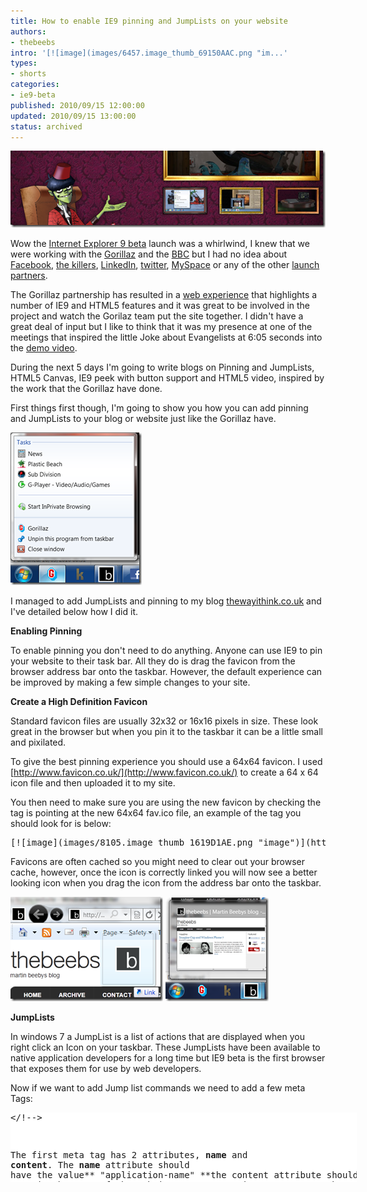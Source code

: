 ```yaml
---
title: How to enable IE9 pinning and JumpLists on your website
authors:
- thebeebs
intro: '[![image](images/6457.image_thumb_69150AAC.png "im...'
types:
- shorts
categories:
- ie9-beta
published: 2010/09/15 12:00:00
updated: 2010/09/15 13:00:00
status: archived
---
```


[![image](images/6457.image_thumb_69150AAC.png "image")](https://msdnshared.blob.core.windows.net/media/MSDNBlogsFS/prod.evol.blogs.msdn.com/CommunityServer.Blogs.Components.WeblogFiles/00/00/01/38/93/metablogapi/4861.image_6084D7ED.png) 

Wow the [Internet Explorer 9 beta](http://bit.ly/dAVoR8) launch was a whirlwind, I knew that we were working with the [Gorillaz](http://bit.ly/agEavO) and the [BBC](http://www.beautyoftheweb.co.uk/topgear/) but I had no idea about [Facebook](http://www.beautyoftheweb.com/#/experience/facebook), [the killers](http://www.beautyoftheweb.com/#/experience/killers), [LinkedIn](http://www.beautyoftheweb.com/#/experience/linkedin), [twitter](http://www.beautyoftheweb.com/#/experience/twitter), [MySpace](http://www.beautyoftheweb.com/#/experience/myspace) or any of the other [launch partners](http://www.beautyoftheweb.com/#/experience).

The Gorillaz partnership has resulted in a [web experience](http://bit.ly/bdeGeN) that highlights a number of IE9 and HTML5 features and it was great to be involved in the project and watch the Gorilaz team put the site together. I didn't have a great deal of input but I like to think that it was my presence at one of the meetings that inspired the little Joke about Evangelists at 6:05 seconds into the [demo video](http://bit.ly/agEavO).

During the next 5 days I'm going to write blogs on Pinning and JumpLists, HTML5 Canvas, IE9 peek with button support and HTML5 video, inspired by the work that the Gorillaz have done.

First things first though, I'm going to show you how you can add pinning and JumpLists to your blog or website just like the Gorillaz have. 

[![image](images/7450.image_thumb_4396995D.png "image")](https://msdnshared.blob.core.windows.net/media/MSDNBlogsFS/prod.evol.blogs.msdn.com/CommunityServer.Blogs.Components.WeblogFiles/00/00/01/38/93/metablogapi/1106.image_3D133F9A.png) 

I managed to add JumpLists and pinning to my blog [thewayithink.co.uk](http://www.thewayithink.co.uk) and I've detailed below how I did it.

**Enabling Pinning**

To enable pinning you don't need to do anything. Anyone can use IE9 to pin your website to their task bar. All they do is drag the favicon from the browser address bar onto the taskbar. However, the default experience can be improved by making a few simple changes to your site.

**Create a High Definition Favicon**

Standard favicon files are usually 32x32 or 16x16 pixels in size. These look great in the browser but when you pin it to the taskbar it can be a little small and pixilated. 

To give the best pinning experience you should use a 64x64 favicon. I used [http://www.favicon.co.uk/](http://www.favicon.co.uk/) to create a 64 x 64 icon file and then uploaded it to my site.

You then need to make sure you are using the new favicon by checking the&#160; <link rel="Shortcut Icon"> tag is pointing at the new 64x64 fav.ico file, an example of the tag you should look for is below:
  <pre class="csharpcode">[![image](images/8105.image_thumb_1619D1AE.png "image")](https://msdnshared.blob.core.windows.net/media/MSDNBlogsFS/prod.evol.blogs.msdn.com/CommunityServer.Blogs.Components.WeblogFiles/00/00/01/38/93/metablogapi/5875.image_3E98B3C2.png) </pre>

Favicons are often cached so you might need to clear out your browser cache, however, once the icon is correctly linked you will now see a better looking icon when you drag the icon from the address bar onto the taskbar.

[![image](images/8117.image_thumb_51A9BAA1.png "image")](https://msdnshared.blob.core.windows.net/media/MSDNBlogsFS/prod.evol.blogs.msdn.com/CommunityServer.Blogs.Components.WeblogFiles/00/00/01/38/93/metablogapi/2766.image_5F5C76A9.png) [![image](images/5811.image_thumb_4C2B2430.png "image")](https://msdnshared.blob.core.windows.net/media/MSDNBlogsFS/prod.evol.blogs.msdn.com/CommunityServer.Blogs.Components.WeblogFiles/00/00/01/38/93/metablogapi/6557.image_414E42E8.png) 

**JumpLists**

In windows 7 a JumpList is a list of actions that are displayed when you right click an Icon on your taskbar. These JumpLists have been available to native application developers for a long time but IE9 beta is the first browser that exposes them for use by web developers.

Now if we want to add Jump list commands we need to add a few meta Tags:

<div style="padding-bottom: 0px; margin: 0px; padding-left: 0px; padding-right: 0px; display: inline; float: none; padding-top: 0px" id="scid:9D7513F9-C04C-4721-824A-2B34F0212519:2cb7936b-d956-4e6b-898d-4d3bf181641e" class="wlWriterEditableSmartContent"><pre style=" width: 554px; height: 111px;background-color:White;overflow: auto;"><div><!--

code highlighting produced by Actipro CodeHighlighter (freeware)
http://www.CodeHighlighter.com/

--><span style="color: #0000FF;"><</span><span style="color: #800000;">meta </span><span style="color: #FF0000;">name</span><span style="color: #0000FF;">="application-name"</span><span style="color: #FF0000;"> content</span><span style="color: #0000FF;">="Martin Beeby's Blog"</span><span style="color: #FF0000;"> </span><span style="color: #0000FF;">/></span><span style="color: #000000;">
</span><span style="color: #0000FF;"><</span><span style="color: #800000;">meta </span><span style="color: #FF0000;">name</span><span style="color: #0000FF;">="msapplication-task"</span><span style="color: #FF0000;"> content</span><span style="color: #0000FF;">="name=Archive;action-uri=http://www.thewayithink.co.uk/archive.aspx;icon-uri=http://www.thewayithink.co.uk//themes/arthemia/images/favicon.ico"</span><span style="color: #FF0000;"> </span><span style="color: #0000FF;">/></span><span style="color: #000000;">
</span><span style="color: #0000FF;"><</span><span style="color: #800000;">meta </span><span style="color: #FF0000;">name</span><span style="color: #0000FF;">="msapplication-task"</span><span style="color: #FF0000;"> content</span><span style="color: #0000FF;">="name=LinkedIn;action-uri=http://www.linkedin.com/in/thebeebs;icon-uri=http://www.linkedin.com/favicon.ico"</span><span style="color: #FF0000;"> </span><span style="color: #0000FF;">/></span><span style="color: #000000;">
</span><span style="color: #0000FF;"><</span><span style="color: #800000;">meta </span><span style="color: #FF0000;">name</span><span style="color: #0000FF;">="msapplication-task"</span><span style="color: #FF0000;"> content</span><span style="color: #0000FF;">="name=Twitter;action-uri=https://twitter.com/thebeebs;icon-uri=https://twitter.com/favicon.ico"</span><span style="color: #FF0000;"> </span><span style="color: #0000FF;">/></span><span style="color: #000000;">
</span><span style="color: #0000FF;"><</span><span style="color: #800000;">meta </span><span style="color: #FF0000;">name</span><span style="color: #0000FF;">="msapplication-task"</span><span style="color: #FF0000;"> content</span><span style="color: #0000FF;">="name=MSDN Blog;action-uri=http://blogs.msdn.com/b/thebeebs/;icon-uri=http://www.thewayithink.co.uk//themes/arthemia/images/favicon.ico"</span><span style="color: #FF0000;"> </span><span style="color: #0000FF;">/></span></!--

code></div></pre><!-- Code inserted with Steve Dunn's Windows Live Writer Code Formatter Plugin.  http://dunnhq.com --></!--></div>

The first meta tag has 2 attributes, **name** and **content**. The **name** attribute should have the value** "application-name" **the content attribute should contain the name of the website as you want it to appear on the JumpList.

For each task you would like on the JumpList you need to add a meta tag. I have added 3 tasks: Archive, LinkedIn and Twitter.

Each meta tag will need 2 attributes. The **name** attribute and the **content** attribute. 

The name attribute needs to contain the value "**msapplication-task**".

In the content attribute you need to add a string value in the following format: "name={NAMEVALUEHERE};action-uri={ACTIONURLVALUE};icon-uri={ICONURLVALUE}"

Below is a list of the three values that the content string will need to contain:

*   name&#160; - Which is the name of the link that will be shown on the JumpList
*   action-uri - Is the url that the user will be sent to when they click on the JumpLIst task
*   icon-url - Is a link to a fav icon that will appear on the left hand side of the JumpList Name.

Once you create your meta tags and put them in between the <head></head> tags in your document you have successfully implemented JumpLists.

You can test it by dragging the Icon from the address bar to the taskbar and then right clicking the Icon. A JumpList should appear that will look something like this:

[![clip_image001](images/2768.clip_image001_thumb_12786479.png "clip_image001")](https://msdnshared.blob.core.windows.net/media/MSDNBlogsFS/prod.evol.blogs.msdn.com/CommunityServer.Blogs.Components.WeblogFiles/00/00/01/38/93/metablogapi/4747.clip_image001_3BCFAC77.png)

&#160;

That's it... add pinning and JumpLists to your site with just a few lines of HTML. If you have [Internet Explorer 9 beta](http://bit.ly/dAVoR8) you can test out the pinning and JumpList feature at my website [http://www.thewayithink.co.uk](http://www.thewayithink.co.uk), [http://gorillaz.com](http://gorillaz.com) or even [http://www.facebook.com](http://www.facebook.com)